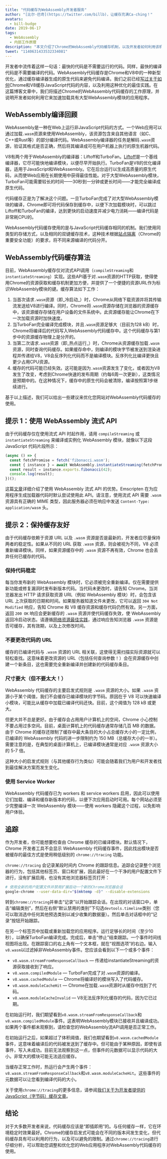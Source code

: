 ```yaml
---
title: "代码缓存为WebAssembly开发者服务"
author: "[比尔·巴奇](https://twitter.com/billb)，让缓存充满Ca-ching！"
avatars: 
  - bill-budge
date: 2019-06-17
tags: 
  - WebAssembly
  - 内部工作原理
description: "本文介绍了Chrome的WebAssembly代码缓存机制，以及开发者如何利用该机制来加速加载具有大型WebAssembly模块的应用程序。"
tweet: "1140631433532334081"
---
```

开发者中流传着这样一句话：最快的代码是不需要运行的代码。同样，最快的编译代码是不需要编译的代码。WebAssembly代码缓存是Chrome和V8中的一种新型优化，通过缓存编译器生成的原生代码来避免代码编译。我们之前已经[写过](/blog/code-caching)[关于](/blog/improved-code-caching)[如何](/blog/code-caching-for-devs)Chrome和V8缓存JavaScript代码的内容，以及利用这种优化的最佳实践。在这篇博客文章中，我们将描述Chrome的WebAssembly代码缓存的工作原理，并说明开发者如何利用它来加速加载具有大型WebAssembly模块的应用程序。

<!--truncate-->
## WebAssembly编译回顾

WebAssembly是一种在Web上运行非JavaScript代码的方式。一个Web应用可以通过加载`.wasm`资源来使用WebAssembly，该资源包含来自其他语言（如C、C++或Rust等）的部分编译代码。WebAssembly编译器的任务是解码`.wasm`资源，验证其格式是否正确，然后将其编译成可在用户机器上执行的原生机器代码。

V8有两个用于WebAssembly的编译器：Liftoff和TurboFan。[Liftoff](/blog/liftoff)是一个基线编译器，它尽可能快地编译模块，以便尽早开始执行。TurboFan是V8的优化编译器，适用于JavaScript和WebAssembly。它在后台运行以生成高质量的原生代码，从而使Web应用在长期使用中获得最佳性能。对于大型WebAssembly模块，TurboFan可能需要较长的时间——30秒到一分钟或更长时间——才能完全编译成原生代码。

代码缓存正是为了解决这个问题。一旦TurboFan完成了对大型WebAssembly模块的编译，Chrome即可将代码保存到缓存中，以便下次加载模块时，可以跳过Liftoff和TurboFan的编译，达到更快的启动速度并减少电力消耗——编译代码是非常耗CPU的。

WebAssembly代码缓存使用的是与JavaScript代码缓存相同的机制。我们使用同类型的存储方式，以及相同的双键缓存技术，这种技术根据[站点隔离](https://developers.google.com/web/updates/2018/07/site-isolation)（Chrome的重要安全功能）的要求，将不同来源编译的代码分开。

## WebAssembly代码缓存算法

目前，WebAssembly缓存仅对流式API调用（`compileStreaming`和`instantiateStreaming`）实现。这些API基于对`.wasm`资源的HTTP获取，使得使用Chrome的资源获取和缓存机制更加方便，并提供了一个便捷的资源URL作为标识WebAssembly模块的键。缓存算法如下工作：

1. 当首次请求`.wasm`资源（即_冷启动_）时，Chrome从网络下载资源并将其传输流发送给V8进行编译。同时，Chrome将`.wasm`资源存储在浏览器的资源缓存中，该资源缓存存储在用户设备的文件系统中。此资源缓存能让Chrome在下一次加载资源时加快速度。
1. 当TurboFan完全编译完成模块，并且`.wasm`资源足够大（目前为128 kB）时，Chrome将编译后的代码写入WebAssembly代码缓存中。这个代码缓存与第1步中的资源缓存物理上是分开的。
1. 当第二次请求`.wasm`资源（即_热点运行_）时，Chrome从资源缓存加载`.wasm`资源，同时查询代码缓存。如果缓存命中，则编译的模块字节被发送到渲染进程并传递给V8，V8会反序列化代码而不是编译模块。反序列化比编译更快且更少占用CPU资源。
1. 缓存的代码可能已经失效。这可能是因为`.wasm`资源发生了变化，或者因为V8发生了改变，考虑到Chrome快速的发布周期（约每6周一次更新），这类情况是预期中的。在这种情况下，缓存中的原生代码会被清除，编译按照第1步继续进行。

基于以上描述，我们可以给出一些建议来优化您网站对WebAssembly代码缓存的使用。

## 提示 1：使用 WebAssembly 流式 API

由于代码缓存仅在使用流式 API 时起作用，请用 `compileStreaming` 或 `instantiateStreaming` 来编译或实例化 WebAssembly 模块，就像以下这段 JavaScript 代码片段所示：

```js
(async () => {
  const fetchPromise = fetch('fibonacci.wasm');
  const { instance } = await WebAssembly.instantiateStreaming(fetchPromise);
  const result = instance.exports.fibonacci(42);
  console.log(result);
})();
```

这篇[文章](https://developers.google.com/web/updates/2018/04/loading-wasm)详细介绍了使用 WebAssembly 流式 API 的优势。Emscripten 在为应用程序生成加载器代码时默认尝试使用此 API。请注意，使用流式 API 需要 `.wasm` 资源具有正确的 MIME 类型，因此服务器必须在响应中发送 `Content-Type: application/wasm` 头。

## 提示 2：保持缓存友好

由于代码缓存依赖于资源 URL 以及 `.wasm` 资源是否是最新的，开发者应尽量保持两者的稳定性。如果从不同的 URL 获取 `.wasm` 资源，则会被视为不同，V8 必须重新编译模块。同样，如果资源缓存中的 `.wasm` 资源不再有效，Chrome 也会丢弃任何已缓存的代码。

### 保持代码稳定

每当你发布新的 WebAssembly 模块时，它必须被完全重新编译。仅在需要提供新功能或修复漏洞时发布新版本代码。当代码未更改时，请告知 Chrome。当浏览器发出 HTTP 请求获取资源 URL（例如 WebAssembly 模块）时，会包含该 URL 上次获取的日期和时间。如果服务器知道文件未更改，它可以返回 `304 Not Modified` 响应，告知 Chrome 和 V8 缓存资源和缓存代码仍然有效。另一方面，返回 `200 OK` 响应会更新缓存的 `.wasm` 资源并使代码缓存失效，使 WebAssembly 返回冷启动状态。请遵循[网络资源最佳实践](https://developers.google.com/web/fundamentals/performance/optimizing-content-efficiency/http-caching)，通过响应告知浏览器 `.wasm` 资源是否可缓存，其有效期，以及上次修改时间。

### 不要更改代码的 URL

缓存的已编译代码与 `.wasm` 资源的 URL 相关联，这使得无需扫描实际资源就可以轻松查找。这意味着更改资源的 URL（包括任何查询参数！）会在资源缓存中创建一个新条目，这也需要完全重新编译并创建新的代码缓存条目。

### 尺寸要大（但不要太大！）

WebAssembly 代码缓存的主要启发式规则是 `.wasm` 资源的大小。如果 `.wasm` 资源小于某个阈值，我们不会缓存已编译模块的字节码。原因在于 V8 可以快速编译小模块，可能比从缓存中加载已编译代码还快。目前，这个阈值为 128 kB 或更大。

但更大并不总是更好。由于缓存会占用用户计算机上的空间，Chrome 小心控制不要占用过多空间。目前，桌面计算机上的代码缓存通常存储几百 MB 的数据。由于 Chrome 的缓存还限制了缓存中最大条目的大小占总缓存大小的一定比例，已编译的 WebAssembly 代码的进一步限制约为 150 MB（总缓存大小的一半）。需要注意的是，在典型的桌面计算机上，已编译模块通常是对应 `.wasm` 资源大小的 5-7 倍。

这种大小的启发式规则（与其他缓存行为类似）可能会随着我们为用户和开发者找到最佳解决方案而发生变化。

### 使用 Service Worker

WebAssembly 代码缓存已为 workers 和 service workers 启用，因此可以使用它们加载、编译和缓存新版本的代码，以便下次应用启动时可用。每个网站必须至少完整编译一次 WebAssembly 模块——使用 workers 隐藏这个过程，以免影响用户体验。

## 追踪

作为开发者，你可能想要检查由 Chrome 缓存的已编译模块。默认情况下，Chrome 开发者工具不会显示 WebAssembly 代码缓存事件，因此找出模块是否被缓存的最佳方式是使用稍低级别的 `chrome://tracing` 功能。

`chrome://tracing` 会记录某段时间内 Chrome 的跟踪信息。追踪会记录整个浏览器的行为，包括其他标签页、窗口和扩展，因此最好在一个干净的用户配置文件下进行，没有扩展启用，也没有其他浏览器标签页打开：

```bash
# 使用全新的用户配置文件并禁用扩展启动一个新的Chrome浏览器会话
google-chrome --user-data-dir="$(mktemp -d)" --disable-extensions
```

转到`chrome://tracing`并单击“记录”以开始跟踪会话。在出现的对话窗口中，单击“编辑类别”，然后在右侧“默认禁用的类别”下勾选`devtools.timeline`类别（您可以取消选中任何其他预选类别以减少收集的数据量）。然后单击对话框中的“记录”按钮开始跟踪。

在另一个标签页中加载或重新加载您的应用程序。运行足够长的时间（至少10秒），以确保TurboFan编译完成。完成后，单击“停止”结束跟踪。一个事件时间线视图将出现。在跟踪窗口的右上角有一个文本框，就在“视图选项”的右边。输入`v8.wasm`以过滤掉非WebAssembly事件。您应该会看到以下一个或多个事件：

- `v8.wasm.streamFromResponseCallback` — 传递给instantiateStreaming的资源获取接收到了响应。
- `v8.wasm.compiledModule` — TurboFan完成了对`.wasm`资源的编译。
- `v8.wasm.cachedModule` — Chrome将编译好的模块写入了代码缓存。
- `v8.wasm.moduleCacheHit` — Chrome在加载`.wasm`资源时从缓存中找到了代码。
- `v8.wasm.moduleCacheInvalid` — V8无法反序列化缓存的代码，因为它已过期。

在初始运行时，我们期望看到`v8.wasm.streamFromResponseCallback`和`v8.wasm.compiledModule`事件。这表明WebAssembly模块已接收并且编译成功。如果两个事件都未观察到，请检查您的WebAssembly流API调用是否正常工作。

在初始运行之后，如果超过了体积阈值，我们也期望看到`v8.wasm.cachedModule`事件，这意味着编译后的代码被发送到了缓存中。但可能由于某种原因，即使有该事件，写入未成功。目前无法观察到这一点，但事件的元数据可以显示代码的大小。非常大的模块可能无法适应缓存。

当缓存正常工作时，热运行会产生两个事件：`v8.wasm.streamFromResponseCallback`和`v8.wasm.moduleCacheHit`。这些事件的元数据可以让您看到编译代码的大小。

关于使用`chrome://tracing`的更多信息，请参阅[我们关于为开发者提供的JavaScript（字节码）缓存文章](/blog/code-caching-for-devs)。

## 结论

对于大多数开发者来说，代码缓存应该是“即插即用”的。与任何缓存一样，它在环境稳定时效果最好。Chrome的缓存启发式可能会在不同的版本间发生变化，但代码缓存具有可以利用的行为，以及可以避免的限制。通过`chrome://tracing`进行仔细分析，可以帮助您调整和优化您的Web应用程序对WebAssembly代码缓存的使用。
